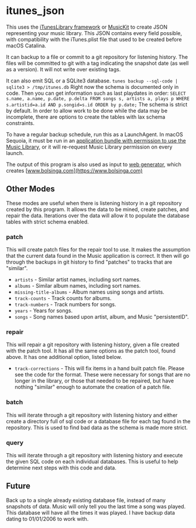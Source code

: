 # itunes_json
This uses the [iTunesLibrary framework](https://developer.apple.com/documentation/ituneslibrary) or [MusicKit](https://developer.apple.com/musickit/) to create JSON representing your music library. This JSON contains every field possible, with compatibility with the iTunes.plist file that used to be created before macOS Catalina.

It can backup to a file or commit to a git repository for listening history. The files will be committed to git with a tag indicating the snapshot date (as well as a version). It will not write over existing tags.

It can also emit SQL or a SQLite3 database. `tunes backup --sql-code | sqlite3 > /tmp/itunes.db` Right now the schema is documented only in code. Then you can get information such as last playdates in order: `SELECT s.name, a.name, p.date, p.delta FROM songs s, artists a, plays p WHERE s.artistid=a.id AND p.songid=s.id ORDER by p.date;` 
The schema is strict by default. In order to allow work to be done while the data may be incomplete, there are options to create the tables with lax schema constraints.

To have a regular backup schedule, run this as a LaunchAgent. In macOS Sequoia, it must be run in an [application bundle with permission to use the Music Library](https://github.com/bolsinga/iTunesJson), or it will re-request Music Library permission on every launch.

The output of this program is also used as input to [web generator](https://github.com/bolsinga/web_generator), which creates [www.bolsinga.com](https://www.bolsinga.com)

## Other Modes

These modes are useful when there is listening history in a git repository created by this program. It allows the data to be mined, create patches, and repair the data. Iterations over the data will allow it to populate the database tables with strict schema enabled.

### patch
This will create patch files for the repair tool to use. It makes the assumption that the current data found in the Music application is correct. It then will go through the backups in git history to find "patches" to tracks that are "similar".

- `artists` - Similar artist names, including sort names.
- `albums` - Similar album names, including sort names.
- `missing-title-albums` - Album names using songs and artists.
- `track-counts` - Track counts for albums.
- `track-numbers` - Track numbers for songs.
- `years` - Years for songs.
- `songs` - Song names based upon artist, album, and Music "persistentID".

### repair
This will repair a git repository with listening history, given a file created with the patch tool. It has all the same options as the patch tool, found above. It has one additional option, listed below.

- `track-corrections` - This will fix items in a hand built patch file. Please see the code for the format. These were necessary for songs that are no longer in the library, or those that needed to be repaired, but have nothing "similar" enough to automate the creation of a patch file.

### batch
This will iterate through a git repository with listening history and either create a directory full of sql code or a database file for each tag found in the repository. This is used to find bad data as the schema is made more strict.

### query
This will iterate through a git repository with listening history and execute the given SQL code on each individual databases. This is useful to help determine next steps with this code and data.

## Future
Back up to a single already existing database file, instead of many snapshots of data. Music will only tell you the last time a song was played. This database will have all the times it was played. I have backup data dating to 01/01/2006 to work with.
